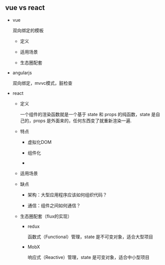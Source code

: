 ## vue vs react

* vue

  双向绑定的模板

  - 定义

  - 适用场景

  - 生态圈配套

* angularjs

  双向绑定，mvvc模式，脏检查

* react

  - 定义

    一个组件的渲染函数就是一个基于 state 和 props 的纯函数，state 是自己的，props 是外面来的，任何东西变了就重新渲染一遍.

  - 特点

    + 虚拟化DOM

    + 组件化

    +

  - 适用场景

  - 缺点

    + 架构：大型应用程序应该如何组织代码？

    + 通信：组件之间如何通信？

  - 生态圈配套（flux的实现）

    + redux

      函数式（Functional）管理，state 是不可变对象，适合大型项目

    + MobX

      响应式（Reactive）管理，state 是可变对象，适合中小型项目
